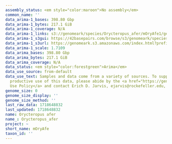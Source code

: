 ```yaml
---
assembly_status: <em style="color:maroon">No assembly</em>
common_name: ''
data_arima-1_bases: 398.80 Gbp
data_arima-1_bytes: 217.1 GiB
data_arima-1_coverage: N/A
data_arima-1_links: s3://genomeark/species/Orycteropus_afer/mOryAfe1/genomic_data/arima/<br>
data_arima-1_s3gui: https://42basepairs.com/browse/s3/genomeark/species/Orycteropus_afer/mOryAfe1/genomic_data/arima/
data_arima-1_s3url: https://genomeark.s3.amazonaws.com/index.html?prefix=species/Orycteropus_afer/mOryAfe1/genomic_data/arima/
data_arima-1_scale: 1.7109
data_arima_bases: 398.80 Gbp
data_arima_bytes: 217.1 GiB
data_arima_coverage: N/A
data_status: <em style="color:forestgreen">Arima</em>
data_use_source: from-default
data_use_text: Samples and data come from a variety of sources. To support fair and
  productive use of this data, please abide by the <a href="https://genome10k.soe.ucsc.edu/data-use-policies/">Data
  Use Policy</a> and contact Erich D. Jarvis, ejarvis@rockefeller.edu, with any questions.
genome_size: 0
genome_size_display: ''
genome_size_method: ''
last_raw_data: 1718648832
last_updated: 1718648832
name: Orycteropus afer
name_: Orycteropus_afer
project: ~
short_name: mOryAfe
taxon_id: ''
---
```

